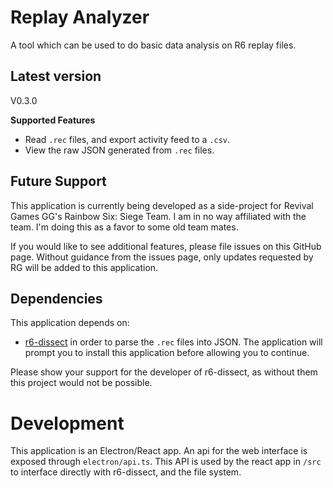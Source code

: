 # Replay Analyzer
A tool which can be used to do basic data analysis on R6 replay files.

## Latest version
V0.3.0

__Supported Features__
 - Read `.rec` files, and export activity feed to a `.csv`.
 - View the raw JSON generated from `.rec` files.

## Future Support
This application is currently being developed as a side-project for
Revival Games GG's Rainbow Six: Siege Team. I am in no way affiliated
with the team. I'm doing this as a favor to some old team mates.

If you would like to see additional features, please file issues
on this GitHub page. Without guidance from the issues page, 
only updates requested by RG will be added to this application.

## Dependencies  
This application depends on:
- [r6-dissect](https://github.com/redraskal/r6-dissect) in order to parse the `.rec` files into JSON. The application will prompt you to install this application before allowing you to continue.

Please show your support for the developer of r6-dissect, as without them this project would not be possible.

# Development
This application is an Electron/React app. An api for the web interface is exposed through `electron/api.ts`. This API is used by the react app in `/src` to interface directly with
r6-dissect, and the file system.
